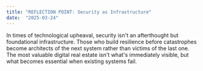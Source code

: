 ```yaml
---
title: "REFLECTION POINT: Security as Infrastructure"
date:  "2025-03-24"
---
```


In times of technological upheaval, security isn't an afterthought but foundational infrastructure. Those who build resilience before catastrophes become architects of the next system rather than victims of the last one. The most valuable digital real estate isn't what's immediately visible, but what becomes essential when existing systems fail.
